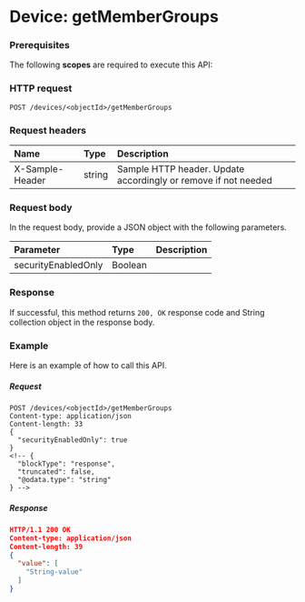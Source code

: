 # Device: getMemberGroups


### Prerequisites
The following **scopes** are required to execute this API: 
### HTTP request
<!-- { "blockType": "ignored" } -->
```http
POST /devices/<objectId>/getMemberGroups

```
### Request headers
| Name       | Type | Description|
|:---------------|:--------|:----------|
| X-Sample-Header  | string  | Sample HTTP header. Update accordingly or remove if not needed|

### Request body
In the request body, provide a JSON object with the following parameters.

| Parameter	   | Type	|Description|
|:---------------|:--------|:----------|
|securityEnabledOnly|Boolean||

### Response
If successful, this method returns `200, OK` response code and String collection object in the response body.

### Example
Here is an example of how to call this API.
##### Request
<!-- {
  "blockType": "request",
  "name": "device_getmembergroups"
}-->
```http
POST /devices/<objectId>/getMemberGroups
Content-type: application/json
Content-length: 33
{
  "securityEnabledOnly": true
}
<!-- {
  "blockType": "response",
  "truncated": false,
  "@odata.type": "string"
} -->
```
##### Response
```json
HTTP/1.1 200 OK
Content-type: application/json
Content-length: 39
{
  "value": [
    "String-value"
  ]
}
```

<!-- uuid: 923596ec-620a-4724-9dda-6be50a8f7abd
2015-10-16 22:29:33 UTC -->
<!-- {
  "type": "#page.annotation",
  "description": "Device: getMemberGroups",
  "keywords": "",
  "section": "documentation",
  "tocPath": ""
}-->